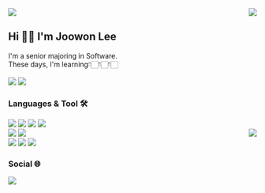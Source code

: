 <div align="">
   <img src="https://capsule-render.vercel.app/api?type=waving&color=CED8F6&height=180&section=header&text=2oo1's%20Github&fontSize=40&fontAlignY=35&fontAlign=50&\"/>
   <a href="https://solved.ac/helloitsme"><img align="right" src="http://mazassumnida.wtf/api/generate_badge?boj=helloitsme"/></a>
  <div align= left>
     <h2><b>Hi 👋🏻  I'm Joowon Lee</b></h2>
        I'm a senior majoring in Software.<br/>
        These days, I'm learning👇🏻👇🏻👇🏻<br/><br/>
<!--         <img src="https://img.shields.io/badge/HTML5-E34F26?style=flat-square&logo=html5&logoColor=white">
        <img src="https://img.shields.io/badge/CSS3-1572B6?style=flat-square&logo=css3&logoColor=white">
        <img src="https://img.shields.io/badge/JQuery-0769AD?style=flat-square&logo=jquery&logoColor=white">
        <img src="https://img.shields.io/badge/Bootstrap-7952B3?style=flat-square&logo=bootstrap&logoColor=white"> -->
        <img src="https://img.shields.io/badge/Spring-6DB33F?style=flat-square&logo=spring&logoColor=white">
        <img src="https://img.shields.io/badge/springboot-6DB33F?style=flat-square&logo=springboot&logoColor=white">
     <h3><b>Languages & Tool 🛠️</b></h3>
     <img src="https://img.shields.io/badge/C%23-%23239120?style=flat-square&logo=C-sharp&logoColor=white"/>
     <img src="https://img.shields.io/badge/Java-007396?style=flat-square&logo=OpenJDK&logoColor=white"> 
     <img src="https://img.shields.io/badge/MySQL-4479A1?style=flat-square&logo=mysql&logoColor=white">
     <img src="https://img.shields.io/badge/Oracle-F80000?style=flat-square&logo=oracle&logoColor=white">
     <br>
  </div>
   <a hfef="https://github.com/2oo1s"/><img align="right" src="https://github-readme-stats.vercel.app/api/top-langs/?username=2oo1s&layout=compact&theme=onedark&langs_count=6&hide_border=true&hide=typescript"/></a>
    <div align=left>
     <img src="https://img.shields.io/badge/JavaScript-F7DF1E?style=flat-square&logo=javascript&logoColor=black"> 
     <img src="https://img.shields.io/badge/React-61DAFB?style=flat-square&logo=react&logoColor=black">
     <br>
       <img src="https://img.shields.io/badge/Apache Tomcat-F8DC75?style=flat-square&logo=apachetomcat&logoColor=black">
     <img src="https://img.shields.io/badge/Visual%20Studio%20Code-007ACC.svg?&style=flat-square&logo=Visual%20Studio%20Code&logoColor=white"> 
     <img src="https://img.shields.io/badge/Eclipse%20IDE-2C2255.svg?&style=flat-square&logo=Eclipse%20IDE&logoColor=white">
  </div>
   
  <div align= left>
    <h3><b>Social 🌐</b></h3>
    <a href="https://2oo1s.tistory.com/"><img src="https://img.shields.io/badge/Tistory-FE642E?style=flat-square&logo=Tistory&logoColor=white"/></a>
  </div>

<!--
**2oo1s/2oo1s** is a ✨ _special_ ✨ repository because its `README.md` (this file) appears on your GitHub profile.

Here are some ideas to get you started:

- 🔭 I’m currently working on ...
- 🌱 I’m currently learning ...
- 👯 I’m looking to collaborate on ...
- 🤔 I’m looking for help with ...
- 💬 Ask me about ...
- 📫 How to reach me: ...
- 😄 Pronouns: ...
- ⚡ Fun fact: ...
-->
